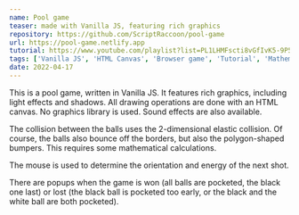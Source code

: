 ```yaml
---
name: Pool game
teaser: made with Vanilla JS, featuring rich graphics
repository: https://github.com/ScriptRaccoon/pool-game
url: https://pool-game.netlify.app
tutorial: https://www.youtube.com/playlist?list=PL1LHMFscti8vGfIvK5-9P5RAavTxzoQWP
tags: ['Vanilla JS', 'HTML Canvas', 'Browser game', 'Tutorial', 'Mathematics']
date: 2022-04-17
---
```


This is a pool game, written in Vanilla JS. It features rich graphics, including light effects and shadows. All drawing operations are done with an HTML canvas. No graphics library is used. Sound effects are also available.

The collision between the balls uses the 2-dimensional elastic collision. Of course, the balls also bounce off the borders, but also the polygon-shaped bumpers. This requires some mathematical calculations.

The mouse is used to determine the orientation and energy of the next shot.

There are popups when the game is won (all balls are pocketed, the black one last) or lost (the black ball is pocketed too early, or the black and the white ball are both pocketed).
